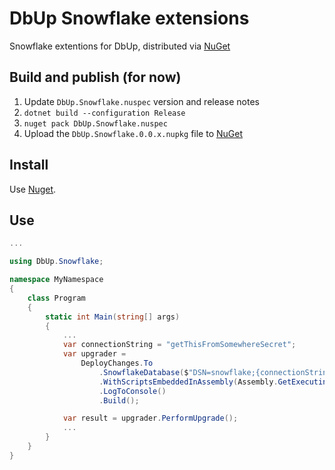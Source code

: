 # DbUp Snowflake extensions

Snowflake extentions for DbUp, distributed via [NuGet](https://www.nuget.org/packages/DbUp.Snowflake)

## Build and publish (for now)

1. Update `DbUp.Snowflake.nuspec` version and release notes
2. `dotnet build --configuration Release`
3. `nuget pack DbUp.Snowflake.nuspec`
4. Upload the `DbUp.Snowflake.0.0.x.nupkg` file to [NuGet](https://nuget.org)

## Install

Use [Nuget](https://www.nuget.org/packages/DbUp.Snowflake/).

## Use

```csharp
...

using DbUp.Snowflake;

namespace MyNamespace
{
    class Program
    {
        static int Main(string[] args)
        {
            ...
            var connectionString = "getThisFromSomewhereSecret";
            var upgrader =
                DeployChanges.To
                    .SnowflakeDatabase($"DSN=snowflake;{connectionString}", "JOURNAL_SCHEMA")
                    .WithScriptsEmbeddedInAssembly(Assembly.GetExecutingAssembly())
                    .LogToConsole()
                    .Build();

            var result = upgrader.PerformUpgrade();
            ...
        }
    }
}
```

